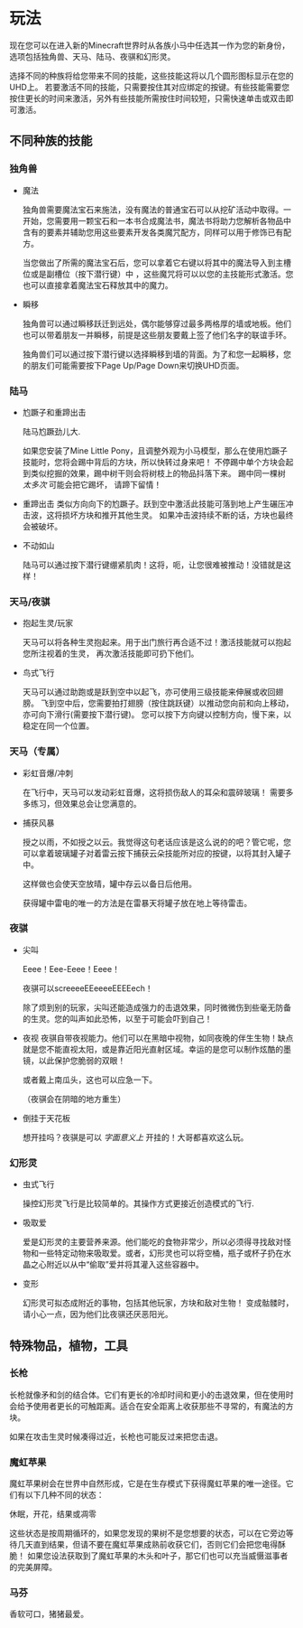 # 玩法

现在您可以在进入新的Minecraft世界时从各族小马中任选其一作为您的新身份，选项包括独角兽、天马、陆马、夜骐和幻形灵。

选择不同的种族将给您带来不同的技能，这些技能这将以几个圆形图标显示在您的UHD上。
若要激活不同的技能，只需要按住其对应绑定的按键。有些技能需要您按住更长的时间来激活，另外有些技能所需按住时间较短，只需快速单击或双击即可激活。

## 不同种族的技能

### 独角兽

 - 魔法

   独角兽需要魔法宝石来施法，没有魔法的普通宝石可以从挖矿活动中取得。一开始，您需要用一颗宝石和一本书合成魔法书，魔法书将助力您解析各物品中含有的要素并辅助您用这些要素开发各类魔咒配方，同样可以用于修饰已有配方。

   当您做出了所需的魔法宝石后，您可以拿着它右键以将其中的魔法导入到主槽位或是副槽位（按下潜行键）中 ，这些魔咒将可以以您的主技能形式激活。您也可以直接拿着魔法宝石释放其中的魔力。

 - 瞬移
   
   独角兽可以通过瞬移跃迁到远处，偶尔能够穿过最多两格厚的墙或地板。他们也可以带着朋友一并瞬移，前提是这些朋友要戴上签了他们名字的联谊手环。
   
   独角兽们可以通过按下潜行键以选择瞬移到墙的背面。为了和您一起瞬移，您的朋友们可能需要按下Page Up/Page Down来切换UHD页面。

### 陆马
 - 尥蹶子和重蹄出击

   陆马尥蹶劲儿大.

   如果您安装了Mine Little Pony，且调整外观为小马模型，那么在使用尥蹶子技能时，您将会踢中背后的方块，所以快转过身来吧！
   不停踢中单个方块会起到类似挖掘的效果，踢中树干则会将树枝上的物品抖落下来。 踢中同一棵树 _太多次_ 可能会把它踢坏，
   请蹄下留情！

 - 重蹄出击
   类似方向向下的尥蹶子。跃到空中激活此技能可落到地上产生碾压冲击波，这将损坏方块和推开其他生灵。
   如果冲击波持续不断的话，方块也最终会被破坏。

 - 不动如山

   陆马可以通过按下潜行键绷紧肌肉！这将，呃，让您很难被推动！没错就是这样！

### 天马/夜骐

 - 抱起生灵/玩家

   天马可以将各种生灵抱起来。用于出门旅行再合适不过！激活技能就可以抱起您所注视着的生灵，
   再次激活技能即可扔下他们。

 - 鸟式飞行

   天马可以通过助跑或是跃到空中以起飞，亦可使用三级技能来伸展或收回翅膀。
   飞到空中后，您需要拍打翅膀（按住跳跃键）以推动您向前和向上移动，亦可向下滑行(需要按下潜行键)。
   您可以按下方向键以控制方向，慢下来，以稳定在同一个位置。
   
   
### 天马（专属）
 - 彩虹音爆/冲刺
   
   在飞行中，天马可以发动彩虹音爆，这将损伤敌人的耳朵和震碎玻璃！
   需要多多练习，但效果总会让您满意的。

 - 捕获风暴
   
   授之以雨，不如授之以云。我觉得这句老话应该是这么说的的吧？管它呢，您可以拿着玻璃罐子对着雷云按下捕获云朵技能所对应的按键，以将其封入罐子中。

   这样做也会使天空放晴，罐中存云以备日后他用。
   
   获得罐中雷电的唯一的方法是在雷暴天将罐子放在地上等待雷击。

### 夜骐
 - 尖叫
 
   Eeee！Eee-Eeee！Eeee！
   
   夜骐可以screeeeEEeeeeEEEEech！
   
   除了烦到别的玩家，尖叫还能造成强力的击退效果，同时微微伤到些毫无防备的生灵。您的叫声如此恐怖，以至于可能会吓到自己！

 - 夜视
   夜骐自带夜视能力。他们可以在黑暗中视物，如同夜晚的伴生生物！缺点就是您不能直视太阳，或是靠近阳光直射区域。幸运的是您可以制作炫酷的墨镜，以此保护您脆弱的双眼！
   
   或者戴上南瓜头，这也可以应急一下。
   
   （夜骐会在阴暗的地方重生）
   
 - 倒挂于天花板

   想开挂吗？夜骐是可以 _字面意义上_ 开挂的！大哥都喜欢这么玩。

### 幻形灵

 - 虫式飞行

   操控幻形灵飞行是比较简单的。其操作方式更接近创造模式的飞行.
   
 - 吸取爱

   爱是幻形灵的主要营养来源。他们能吃的食物非常少，所以必须得寻找敌对怪物和一些特定动物来吸取爱。或者，幻形灵也可以将空桶，瓶子或杯子扔在水晶之心附近以从中“偷取”爱并将其灌入这些容器中。 
   
 - 变形
   
   幻形灵可拟态成附近的事物，包括其他玩家，方块和敌对生物！
   变成骷髅时，请小心一点，因为他们比夜骐还厌恶阳光。

## 特殊物品，植物，工具

### 长枪

长枪就像矛和剑的结合体。它们有更长的冷却时间和更小的击退效果，但在使用时会给予使用者更长的可触距离。适合在安全距离上收获那些不寻常的，有魔法的方块。

如果在攻击生灵时候凑得过近，长枪也可能反过来把您击退。

### 魔虹苹果

魔虹苹果树会在世界中自然形成，它是在生存模式下获得魔虹苹果的唯一途径。它们有以下几种不同的状态：

休眠，开花，结果或凋零

这些状态是按周期循环的，如果您发现的果树不是您想要的状态，可以在它旁边等待几天直到结果，但请不要在魔虹苹果成熟前收获它们，否则它们会把您电得酥脆！
如果您设法获取到了魔虹苹果的木头和叶子，那它们也可以充当威慑滋事者的完美屏障。

### 马芬

香软可口，猪猪最爱。